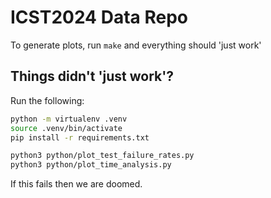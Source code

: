 # ICST2024 Data Repo

To generate plots, run `make` and everything should 'just work'

## Things didn't 'just work'?

Run the following:

```bash
python -m virtualenv .venv
source .venv/bin/activate
pip install -r requirements.txt

python3 python/plot_test_failure_rates.py
python3 python/plot_time_analysis.py
```

If this fails then we are doomed.